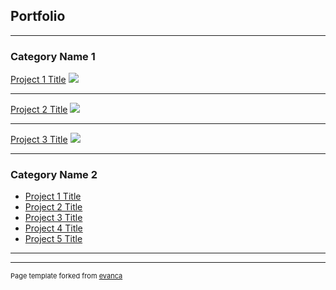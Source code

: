 ## Portfolio

---

### Category Name 1 

[Project 1 Title](/sample_page)
<img src="images/dummy_thumbnail.jpg?raw=true"/>

<style type="text/css">
			
    .label {
		font-family: Helvetica, sans-serif;
		font-size: 4px;
		fill: rgb(239,101,72);
		text-anchor: middle;
    }

</style>
<script src="https://d3js.org/d3.v7.min.js"></script>
<script type="text/javascript">

    //Width and height
    const w = 400;
    const h = 350;

    const color = d3.scaleQuantize()
    .range([`rgb(237,248,177)`,`rgb(199,233,180)`,`rgb(127,205,187)`,`rgb(65,182,196)`,`rgb(29,145,192)`,`rgb(34,94,168)`,`rgb(37,52,148)`,`rgb(8,29,88)`]);
    //YlGn scheme [`rgb(247,252,185)`,`rgb(217,240,163)`,`rgb(173,221,142)`,`rgb(120,198,121)`,`rgb(65,171,93)`,`rgb(35,132,67)`,`rgb(0,104,55)`,`rgb(0,69,41)`]
    //YlGnBu scheme [`rgb(237,248,177)`,`rgb(199,233,180)`,`rgb(127,205,187)`,`rgb(65,182,196)`,`rgb(29,145,192)`,`rgb(34,94,168)`,`rgb(37,52,148)`,`rgb(8,29,88)`]
    //Colors derived from ColorBrewer, by Cynthia Brewer, and included in https://github.com/d3/d3-scale-chromatic

    //Define path generator, using the geoMercator projection
    const projection =
            d3.geoMercator()
                .scale([1000])
                .center([185, -44]);

    const path = d3.geoPath(projection);    // same as d3.geopath().projection(projection)

    //Create SVG element
    const svg = d3.select("d3div1")
                .append("svg")
                .attr("width", w)
                .attr("height", h);

    //Load in region data
    d3.csv("/data/nz_region_land_area.csv").then(data => {

        //Set input domain for color scale
        color.domain([
            d3.min(data, function(d) { return +d.value; }), 
            d3.max(data, function(d) { return +d.value; })
        ]);

        //Load in GeoJSON data
        d3.json("/data/nz_regions_simplified_geojson.json").then(json => {

            const formatDecimals = d3.format(",.2f");

            //Merge the region data and GeoJSON
            //Loop through once for each region land area data value
            for (i = 0; i < data.length; i++) {
        
                //Grab Region name
                const dataRegion = data[i].region;
                
                //Grab data value, and convert from string to float
                const dataValue = parseFloat(data[i].value);
        
                //Find the corresponding Region inside the GeoJSON
                for (j = 0; j < json.features.length; j++) {
                
                    const jsonRegion = json.features[j].properties.name;
        
                    if (dataRegion == jsonRegion) {
                
                        //Copy the data value into the JSON
                        json.features[j].properties.value = dataValue;
                        
                        //Stop looking through the JSON
                        break;
                        
                    }
                }		
            }
            
            //Bind data and create one path per GeoJSON feature
            const nzmap = svg.selectAll("path")
            .data(json.features)
            .enter()
            .append("path")
            .attr("d", path)                   
            .attr("fill", function(d) {
                //Get data value
                const value = d.properties.value;
                if (value) {        //If value exists…
                    return color(value);
                } else {            //If value is undefined…
                    return "#ccc";
                }});

            //Create one label per region
            const regionLabels = svg.selectAll("text")
                .data(json.features)
                .enter()
                .append("text")
                .attr("class", "label")
                .attr("x", function(d) { return path.centroid(d)[0]; })
                .attr("y", function(d) { return path.centroid(d)[1]; })
                .text(function(d) {
                    if (d.properties.value) {
                        return formatDecimals(d.properties.value);
                    }
            });

            //Load in cities data
            d3.csv("/data/nz-cities.csv").then(data => {
                
                const formatThousands = d3.format(",.2r");

                const cities = svg.selectAll("circle")
                    .data(data)
                    .enter()
                    .append("circle")
                    .attr("cx", function(d) {
                        return projection([d.lon, d.lat])[0];
                    })
                    .attr("cy", function(d) {
                        return projection([d.lon, d.lat])[1];
                    })
                    .attr("r", function(d) {
                        return Math.sqrt(parseInt(d.population) * 0.00003);
                    })
                    .attr("fill", "rgb(253,187,132)")
                    .attr("stroke", "gray")
                    .attr("stroke-width", 0.25)
                    .attr("opacity", 0.75)
                    .append("title")			//Simple tooltip
                    .text(function(d) {
                        return d.place + ": Pop. " + formatThousands(d.population);
                    });
                
            }).catch( err => {console.log(err)});

        }).catch( err => {console.log(err)});

    }).catch( err => {console.log(err)});
    
</script>

<div id='d3div1'></div>

---
[Project 2 Title](/pdf/sample_presentation.pdf)
<img src="images/dummy_thumbnail.jpg?raw=true"/>

---
[Project 3 Title](http://example.com/)
<img src="images/dummy_thumbnail.jpg?raw=true"/>

---

### Category Name 2

- [Project 1 Title](http://example.com/)
- [Project 2 Title](http://example.com/)
- [Project 3 Title](http://example.com/)
- [Project 4 Title](http://example.com/)
- [Project 5 Title](http://example.com/)

---




---
<p style="font-size:11px">Page template forked from <a href="https://github.com/evanca/quick-portfolio">evanca</a></p>
<!-- Remove above link if you don't want to attibute -->
